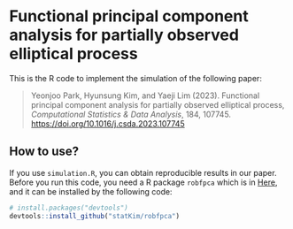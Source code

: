 # Functional principal component analysis for partially observed elliptical process

This is the R code to implement the simulation of the following paper:
> Yeonjoo Park, Hyunsung Kim, and Yaeji Lim (2023). Functional principal component analysis for partially observed elliptical process, *Computational Statistics & Data Analysis*, 184, 107745. https://doi.org/10.1016/j.csda.2023.107745

## How to use?

If you use `simulation.R`, you can obtain reproducible results in our paper.
Before you run this code, you need a R package `robfpca` which is in [Here](https://github.com/statKim/robfpca), and it can be installed by the following code:

``` r
# install.packages("devtools")
devtools::install_github("statKim/robfpca")
```

